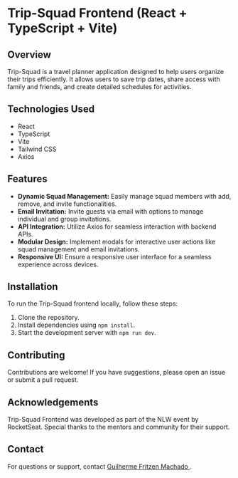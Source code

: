 # Trip-Squad Frontend (React + TypeScript + Vite)

## Overview

Trip-Squad is a travel planner application designed to help users organize their trips efficiently. It allows users to save trip dates, share access with family and friends, and create detailed schedules for activities.

## Technologies Used

- React
- TypeScript
- Vite
- Tailwind CSS
- Axios

## Features

- **Dynamic Squad Management:** Easily manage squad members with add, remove, and invite functionalities.
- **Email Invitation:** Invite guests via email with options to manage individual and group invitations.
- **API Integration:** Utilize Axios for seamless interaction with backend APIs.
- **Modular Design:** Implement modals for interactive user actions like squad management and email invitations.
- **Responsive UI:** Ensure a responsive user interface for a seamless experience across devices.

## Installation

To run the Trip-Squad frontend locally, follow these steps:

1. Clone the repository.
2. Install dependencies using `npm install`.
3. Start the development server with `npm run dev`.

## Contributing

Contributions are welcome! If you have suggestions, please open an issue or submit a pull request.

## Acknowledgements

Trip-Squad Frontend was developed as part of the NLW event by RocketSeat. Special thanks to the mentors and community for their support.

## Contact

For questions or support, contact [Guilherme Fritzen Machado
](https://www.linkedin.com/in/guilherme-fritzen-machado/).

